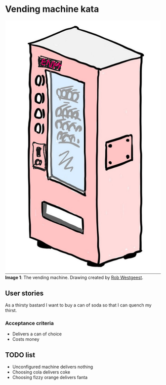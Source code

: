 # Vending machine kata

![Vending machine](assets/vending_machine.png)
**Image 1**: The vending machine. Drawing created by [Rob Westgeest](https://www.qwan.eu/#team). 

## User stories

As a thirsty bastard I want to buy a can of soda so that I can quench my thirst.

### Acceptance criteria

- Delivers a can of choice
- Costs money

## TODO list

- Unconfigured machine delivers nothing
- Choosing cola delivers coke
- Choosing fizzy orange delivers fanta
